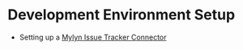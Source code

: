 # Development Environment Setup #

  * Setting up a [Mylyn Issue Tracker Connector](MylynIssueTrackerConnector.md)